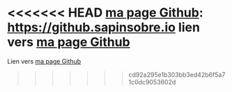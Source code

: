 <<<<<<< HEAD
[ma page Github]: https://github.sapinsobre.io
lien vers [ma page Github]
=======
[ma page Github]: https://SapinSobre.github.io

Lien vers [ma page Github]

>>>>>>> cd92a295e1b303bb3ed42b6f5a71c0dc9053602d
